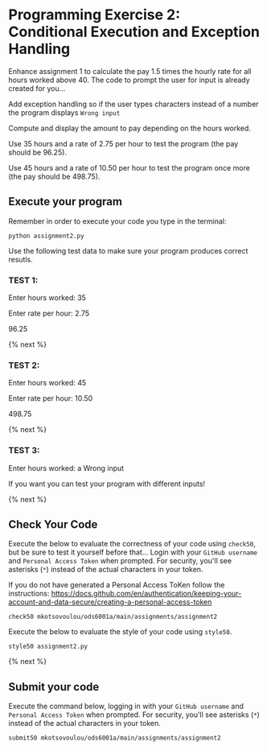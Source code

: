 # Programming Exercise 2: Conditional Execution and Exception Handling

Enhance assignment 1 to calculate the pay 1.5 times the hourly rate for all hours worked above 40. The code to prompt the user for input is already created for you...

Add exception handling so if the user types characters instead of a number the program displays `Wrong input`

Compute and display the amount to pay depending on the hours worked.

Use 35 hours and a rate of 2.75 per hour to test the program (the pay should be 96.25). 

Use 45 hours and a rate of 10.50 per hour to test the program once more (the pay should be 498.75).


## Execute your program 

Remember in order to execute your code you type in the terminal:
```
python assignment2.py
```

Use the following test data to make sure your program produces correct resutls.

### TEST 1:

Enter hours worked: 35

Enter rate per hour: 2.75

96.25

{% next %}

### TEST 2:

Enter hours worked: 45

Enter rate per hour: 10.50

498.75

{% next %}

### TEST 3:

Enter hours worked: a
Wrong input


If you want you can test your program with different inputs!

{% next %}

## Check Your Code

Execute the below to evaluate the correctness of your code using `check50`, but be sure to test it yourself before that...
Login with your `GitHub username` and `Personal Access Token` when prompted. For security, you'll see asterisks (`*`) instead of the actual characters in your token. 

If you do not have generated a Personal Access ToKen follow the instructions: 
https://docs.github.com/en/authentication/keeping-your-account-and-data-secure/creating-a-personal-access-token

```
check50 mkotsovoulou/ods6001a/main/assignments/assignment2
```

Execute the below to evaluate the style of your code using `style50`.

```
style50 assignment2.py
```

{% next %}

## Submit your code

Execute the command below, logging in with your `GitHub username` and `Personal Access Token` when prompted. For security, you'll see asterisks (`*`) instead of the actual characters in your token. 

```
submit50 mkotsovoulou/ods6001a/main/assignments/assignment2
```

